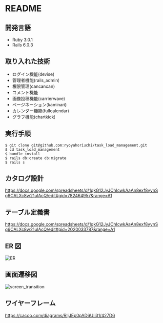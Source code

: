 # README

## 開発言語
- Ruby 3.0.1
- Rails 6.0.3

## 取り入れた技術
- ログイン機能(devise)
- 管理者機能(rails_admin)
- 権限管理(cancancan)
- コメント機能
- 画像投稿機能(carrierwave)
- ページネーション(kaminari)
- カレンダー機能(fullcalendar)
- グラフ機能(chartkick)

## 実行手順
 ```
 $ git clone git@github.com:ryoyahoriuchi/task_load_management.git
 $ cd task_load_management
 $ bundle install
 $ rails db:create db:migrate
 $ rails s
 ```

## カタログ設計
https://docs.google.com/spreadsheets/d/1qkG12JyJChIcwkAaAn8exf8yvnSg6CALXc8w21uIAcQ/edit#gid=782464957&range=A1

## テーブル定義書
https://docs.google.com/spreadsheets/d/1qkG12JyJChIcwkAaAn8exf8yvnSg6CALXc8w21uIAcQ/edit#gid=2020033787&range=A1

## ER 図
![ER](https://user-images.githubusercontent.com/96730277/161041375-cc5dcb32-e7cf-49a2-99f7-886a98676f1c.png)

## 画面遷移図
![screen_transition](https://user-images.githubusercontent.com/96730277/161041491-68862dba-53ca-4fe9-9ddf-8f7b2811c1b0.png)

## ワイヤーフレーム
https://cacoo.com/diagrams/RIjJEp0pAD6UIi31/427D6